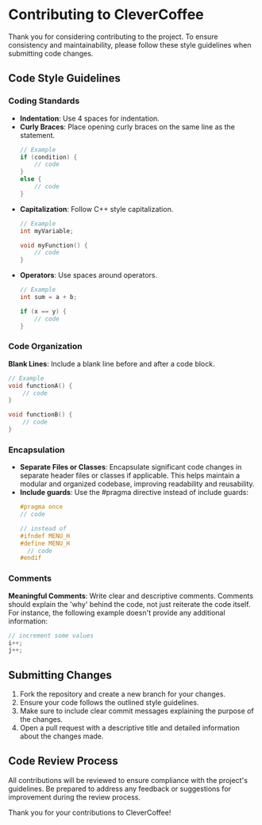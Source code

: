 # Contributing to CleverCoffee

Thank you for considering contributing to the project. To ensure consistency and maintainability, please follow these style guidelines when submitting code changes.

## Code Style Guidelines

### Coding Standards

- **Indentation**: Use 4 spaces for indentation.
- **Curly Braces**: Place opening curly braces on the same line as the statement.
  ```cpp
  // Example
  if (condition) {
      // code
  }
  else {
      // code
  }
  ```
- **Capitalization**: Follow C++ style capitalization.
  ```cpp
  // Example
  int myVariable;
  
  void myFunction() {
      // code
  }
  ```
- **Operators**: Use spaces around operators.
  ```cpp
  // Example
  int sum = a + b;
  
  if (x == y) {
      // code
  }
  ```

### Code Organization

**Blank Lines**: Include a blank line before and after a code block.
  ```cpp
  // Example
  void functionA() {
      // code
  }

  void functionB() {
      // code
  }
  ```

### Encapsulation

- **Separate Files or Classes**: Encapsulate significant code changes in separate header files or classes if applicable. This helps maintain a modular and organized codebase, improving readability and reusability.
- **Include guards**: Use the #pragma directive instead of include guards:
  ```cpp
  #pragma once
  // code

  // instead of
  #ifndef MENU_H
  #define MENU_H
    // code
  #endif
  ```

### Comments

**Meaningful Comments**: Write clear and descriptive comments. Comments should explain the 'why' behind the code, not just reiterate the code itself. For instance, the following example doesn't provide any additional information:
  ```cpp
  // increment some values
  i++;
  j++;
  ```

## Submitting Changes

1. Fork the repository and create a new branch for your changes.
2. Ensure your code follows the outlined style guidelines.
3. Make sure to include clear commit messages explaining the purpose of the changes.
4. Open a pull request with a descriptive title and detailed information about the changes made.

## Code Review Process

All contributions will be reviewed to ensure compliance with the project's guidelines. Be prepared to address any feedback or suggestions for improvement during the review process.

Thank you for your contributions to CleverCoffee!
